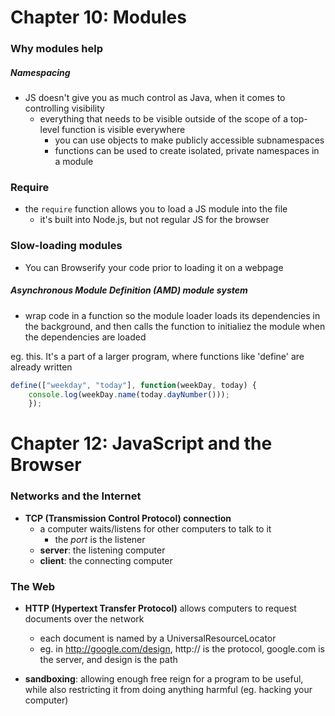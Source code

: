 # Chapter 10: Modules

### Why modules help

##### Namespacing

* JS doesn't give you as much control as Java, when it comes to controlling visibility
    - everything that needs to be visible outside of the scope of a top-level function is visible everywhere
        + you can use objects to make publicly accessible subnamespaces
        + functions can be used to create isolated, private namespaces in a module


### Require

* the `require` function allows you to load a JS module into the file
    - it's built into Node.js, but not regular JS for the browser


### Slow-loading modules

* You can Browserify your code prior to loading it on a webpage

##### Asynchronous Module Definition (AMD) module system

* wrap code in a function so the module loader loads its dependencies in the background, and then calls the function to initialiez the module when the dependencies are loaded

eg. this. It's a part of a larger program, where functions like 'define' are already written
```javascript
define(["weekday", "today"], function(weekDay, today) {
    console.log(weekDay.name(today.dayNumber()));
    }); 
```


# Chapter 12: JavaScript and the Browser

### Networks and the Internet

* __TCP (Transmission Control Protocol) connection__
    - a computer waits/listens for other computers to talk to it
        + the _port_ is the listener
    - __server__: the listening computer
    - __client__: the connecting computer 

### The Web

* __HTTP (Hypertext Transfer Protocol)__ allows computers to request documents over the network
    - each document is named by a UniversalResourceLocator
    - eg. in http://google.com/design, http:// is the protocol, google.com is the server, and design is the path

* __sandboxing__: allowing enough free reign for a program to be useful, while also restricting it from doing anything harmful (eg. hacking your computer)
